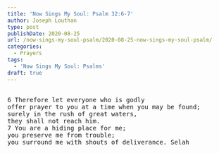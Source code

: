 ```yaml
---
title: 'Now Sings My Soul: Psalm 32:6-7'
author: Joseph Louthan
type: post
publishDate: 2020-08-25
url: /now-sings-my-soul-psalm/2020-08-25-now-sings-my-soul-psalm/
categories:
  - Prayers
tags:
  - 'Now Sings My Soul: Psalms'
draft: true
---
```

<pre>
<div style="font-variant: small-caps;"></div>
6 Therefore let everyone who is godly 
offer prayer to you at a time when you may be found; 
surely in the rush of great waters, 
they shall not reach him. 
7 You are a hiding place for me; 
you preserve me from trouble; 
you surround me with shouts of deliverance. Selah 
</pre>
